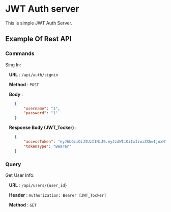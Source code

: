 # JWT Auth server
This is simple JWT Auth Server.

## Example Of Rest API
### Commands 
Sing In:

&nbsp;&nbsp; **URL** : `/api/auth/signin`

&nbsp;&nbsp; **Method** : `POST`

&nbsp;&nbsp; **Body** :
```json
    {
        "username": "1",
        "password": "1"
    }
```

&nbsp;&nbsp; **Response Body (JWT_Tocker)** :
```json
    {
        "accessToken": "eyJhbGciOiJIUzI1NiJ9.eyJzdWIiOiIxIiwiZXhwIjoxNTc4MzMzOTAwLCJpYXQiOjE1NzgyMzM5MDB9.N01PscrwkVXmIi9L5WDi5jR_OpHy3Xy893tES3nZRQY",
        "tokenType": "Bearer"
    }
```

### Query
Get User Info:

&nbsp;&nbsp; **URL** : `/api/users/{user_id}`

&nbsp;&nbsp; **Header** : `Authorization: Bearer [JWT_Tocker]`

&nbsp;&nbsp; **Method** : `GET`
